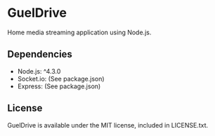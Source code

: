 # GuelDrive

Home media streaming application using Node.js.

## Dependencies

- Node.js: ^4.3.0
- Socket.io: (See package.json)
- Express: (See package.json)

## License

GuelDrive is available under the MIT license, included in LICENSE.txt.